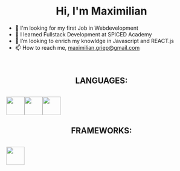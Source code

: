 <h1 align="center">
  Hi, I'm Maximilian
</h1>

- 👀 I'm looking for my first Job in Webdevelopment
- 🌱 I learned Fullstack Development at SPICED Academy 
- 💞️ I’m looking to enrich my knowldge in Javascript and REACT.js 
- 📫 How to reach me, maximilian.griep@gmail.com

<br>
<h2 align="center"> LANGUAGES: <h2>
<img src="https://cdn.icon-icons.com/icons2/2107/PNG/512/file_type_html_icon_130541.png" width="48" height="48"><img src="https://cdn.icon-icons.com/icons2/2107/PNG/512/file_type_css_icon_130661.png" width="48" height="48"><img src="https://cdn.icon-icons.com/icons2/2107/PNG/512/file_type_js_official_icon_130509.png" width="48" height="48"> 

<h2 align="center"> FRAMEWORKS: <h2>

<img src="https://cdn.icon-icons.com/icons2/2415/PNG/512/react_original_logo_icon_146374.png" width="48" height="48">




<!---
Grix0110/Grix0110 is a ✨ special ✨ repository because its `README.md` (this file) appears on your GitHub profile.
You can click the Preview link to take a look at your changes.
--->
